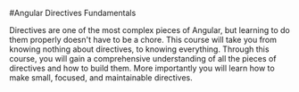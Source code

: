 #Angular Directives Fundamentals

Directives are one of the most complex pieces of Angular, but learning to do them properly doesn't have to be a chore. This course will take you from knowing nothing about directives, to knowing everything. Through this course, you will gain a comprehensive understanding of all the pieces of directives and how to build them. More importantly you will learn how to make small, focused, and maintainable directives.